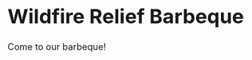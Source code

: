 <html>
 <head>
   <title> Wildfire Relief Program’s Griffith Park Picnic </title>
   </head>
 <body>
  <h1 style="font-size:40px;">Wildfire Relief Barbeque</h1>
  <p style="font-size:18px">Come to our barbeque!</p>
  </body>
 </html>
